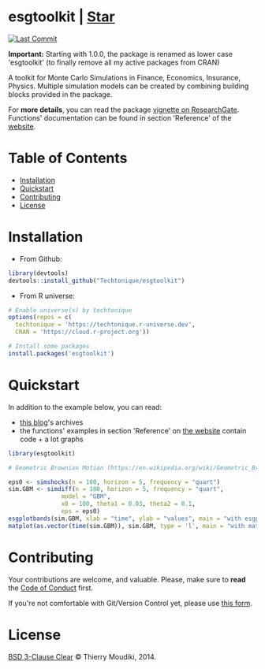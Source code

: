 esgtoolkit | <a class="github-button" href="https://github.com/Techtonique/esgtoolkit/stargazers" data-color-scheme="no-preference: light; light: light; dark: dark;" data-size="large" aria-label="Star esgtoolkit/esgtoolkit on GitHub">Star</a>
==========

[![Last Commit](https://img.shields.io/github/last-commit/Techtonique/esgtoolkit)](https://github.com/Techtonique/esgtoolkit)

**Important:** Starting with 1.0.0, the package is renamed as lower case 'esgtoolkit' (to finally remove all my active packages from CRAN)

A toolkit for Monte Carlo Simulations in Finance, Economics, Insurance, Physics. Multiple simulation models can be created by combining building blocks provided in the package. 

For __more details__, you can read the package  [vignette on 
ResearchGate](https://www.researchgate.net/publication/338549100_esgtoolkit_a_tool_for_stochastic_simulation_v020). Functions' documentation can be found in section 'Reference' of the [website](https://techtonique.github.io/esgtoolkit/). 

# Table of Contents

- [Installation](#Installation)
- [Quickstart](#Quickstart)
- [Contributing](#Contributing)
- [License](#License)


# Installation

- From Github: 

```r
library(devtools)
devtools::install_github("Techtonique/esgtoolkit")
```

- From R universe: 

```r
# Enable universe(s) by techtonique
options(repos = c(
  techtonique = 'https://techtonique.r-universe.dev',
  CRAN = 'https://cloud.r-project.org'))

# Install some packages
install.packages('esgtoolkit')
```

# Quickstart

In addition to the example below, you can read:
- [this blog](https://thierrymoudiki.wordpress.com/)'s archives 
- the functions' examples in section 'Reference' on [the website](https://techtonique.github.io/esgtoolkit/)
contain code + a lot graphs


```r
library(esgtoolkit)

# Geometric Brownian Motion (https://en.wikipedia.org/wiki/Geometric_Brownian_motion)

eps0 <- simshocks(n = 100, horizon = 5, frequency = "quart")
sim.GBM <- simdiff(n = 100, horizon = 5, frequency = "quart",   
               model = "GBM", 
               x0 = 100, theta1 = 0.03, theta2 = 0.1, 
               eps = eps0)
esgplotbands(sim.GBM, xlab = "time", ylab = "values", main = "with esgplotbands")                
matplot(as.vector(time(sim.GBM)), sim.GBM, type = 'l', main = "with matplot")

```


# Contributing

Your contributions are welcome, and valuable. Please, make sure to __read__ the [Code of Conduct](CONTRIBUTING.md) first.

If you're not comfortable with Git/Version Control yet, please use [this form](https://forms.gle/oqvuDU4JQnnmgevx6).

# License

[BSD 3-Clause Clear](https://techtonique.github.io/esgtoolkit/LICENSE-text.html) © Thierry Moudiki, 2014. 


<script async defer src="https://buttons.github.io/buttons.js"></script>
